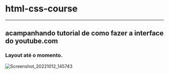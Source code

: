# html-css-course
---
## acampanhando tutorial de como fazer a interface do youtube.com

### Layout até o momento.


![Screenshot_20221012_145743](https://user-images.githubusercontent.com/49838170/195457948-37cfa80d-d10f-4acb-a8d2-853e081912c5.png)
